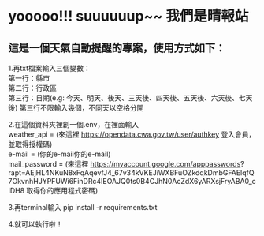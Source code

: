 # yooooo!!! suuuuuup~~ 我們是晴報站
## 這是一個天氣自動提醒的專案，使用方式如下：

1.再txt檔案輸入三個變數：  
  第一行：縣市  
  第二行：行政區  
  第三行：日期(e.g: 今天、明天、後天、三天後、四天後、五天後、六天後、七天後) 第三行不限輸入幾個，不同天以空格分開  

2.在這個資料夾裡創一個.env，在裡面輸入  
  weather_api = (來這裡 https://opendata.cwa.gov.tw/user/authkey 登入會員，並取得授權碼)  
  e-mail = (你的e-mail你的e-mail)  
  mail_password = (來這裡 https://myaccount.google.com/apppasswords?  rapt=AEjHL4NKuN8xFqAqevfJ4_67v34kVKEJiWXBFuOZkdqkDmbGFAElqfQ7OkvnhHJYPFUWi6FinDRc4IEOAJQ0ts0B4CJhN0AcZdX6yARXsjFryABA0_cIDH8  取得你的應用程式密碼)  

3.再terminal輸入 pip install -r requirements.txt  

4.就可以執行啦！